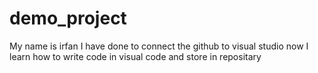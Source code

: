 # demo_project
My name is irfan 
I have done to connect the github to visual studio
now I learn how to write code in visual code and store in repositary
